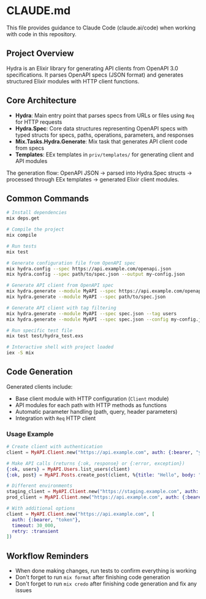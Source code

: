 # CLAUDE.md

This file provides guidance to Claude Code (claude.ai/code) when working with code in this repository.

## Project Overview

Hydra is an Elixir library for generating API clients from OpenAPI 3.0 specifications. It parses OpenAPI specs (JSON format) and generates structured Elixir modules with HTTP client functions.

## Core Architecture

- **Hydra**: Main entry point that parses specs from URLs or files using `Req` for HTTP requests
- **Hydra.Spec**: Core data structures representing OpenAPI specs with typed structs for specs, paths, operations, parameters, and responses
- **Mix.Tasks.Hydra.Generate**: Mix task that generates API client code from specs
- **Templates**: EEx templates in `priv/templates/` for generating client and API modules

The generation flow: OpenAPI JSON → parsed into Hydra.Spec structs → processed through EEx templates → generated Elixir client modules.

## Common Commands

```bash
# Install dependencies
mix deps.get

# Compile the project
mix compile

# Run tests
mix test

# Generate configuration file from OpenAPI spec
mix hydra.config --spec https://api.example.com/openapi.json
mix hydra.config --spec path/to/spec.json --output my-config.json

# Generate API client from OpenAPI spec
mix hydra.generate --module MyAPI --spec https://api.example.com/openapi.json
mix hydra.generate --module MyAPI --spec path/to/spec.json

# Generate API client with tag filtering
mix hydra.generate --module MyAPI --spec spec.json --tag users
mix hydra.generate --module MyAPI --spec spec.json --config my-config.json

# Run specific test file
mix test test/hydra_test.exs

# Interactive shell with project loaded
iex -S mix
```

## Code Generation

Generated clients include:

- Base client module with HTTP configuration (`Client` module)
- API modules for each path with HTTP methods as functions
- Automatic parameter handling (path, query, header parameters)
- Integration with `Req` HTTP client

### Usage Example

```elixir
# Create client with authentication
client = MyAPI.Client.new("https://api.example.com", auth: {:bearer, "your-token"})

# Make API calls (returns {:ok, response} or {:error, exception})
{:ok, users} = MyAPI.Users.list_users(client)
{:ok, post} = MyAPI.Posts.create_post(client, %{title: "Hello", body: "World"})

# Different environments
staging_client = MyAPI.Client.new("https://staging.example.com", auth: {:bearer, "staging-token"})
prod_client = MyAPI.Client.new("https://api.example.com", auth: {:bearer, "prod-token"})

# With additional options
client = MyAPI.Client.new("https://api.example.com", [
  auth: {:bearer, "token"},
  timeout: 30_000,
  retry: :transient
])
```

## Workflow Reminders

- When done making changes, run tests to confirm everything is working
- Don't forget to run `mix format` after finishing code generation
- Don't forget to run `mix credo` after finishing code generation and fix any issues
